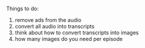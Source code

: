 Things to do: 

1. remove ads from the audio
2. convert all audio into transcripts
3. think about how to convert transcripts into images
4. how many images do you need per episode
